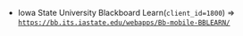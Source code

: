  - Iowa State University Blackboard Learn(`client_id=1800`) => [`https://bb.its.iastate.edu/webapps/Bb-mobile-BBLEARN/`](https://bb.its.iastate.edu/webapps/Bb-mobile-BBLEARN/)
